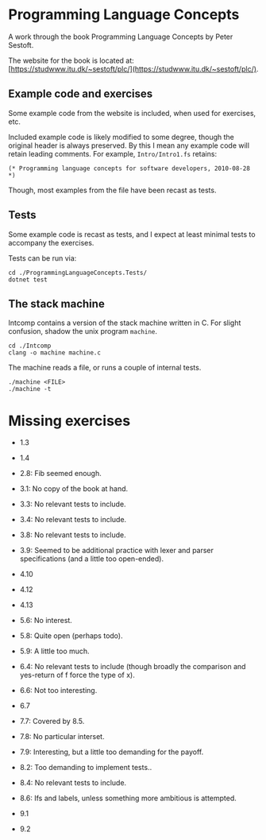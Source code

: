 # Programming Language Concepts

A work through the book Programming Language Concepts by Peter Sestoft.

The website for the book is located at: [https://studwww.itu.dk/~sestoft/plc/](https://studwww.itu.dk/~sestoft/plc/).

## Example code and exercises

Some example code from the website is included, when used for exercises, etc.

Included example code is likely modified to some degree, though the original header is always preserved.
By this I mean any example code will retain leading comments.
For example, `Intro/Intro1.fs` retains:

``` f#
(* Programming language concepts for software developers, 2010-08-28 *)
```

Though, most examples from the file have been recast as tests.

## Tests

Some example code is recast as tests, and I expect at least minimal tests to accompany the exercises.

Tests can be run via:

``` shell
cd ./ProgrammingLanguageConcepts.Tests/
dotnet test
```

## The stack machine

Intcomp contains a version of the stack machine written in C.
For slight confusion, shadow the unix program `machine`.

``` shell
cd ./Intcomp
clang -o machine machine.c
```

The machine reads a file, or runs a couple of internal tests.

``` shell
./machine <FILE>
./machine -t
```

# Missing exercises 

- 1.3
- 1.4

- 2.8: Fib seemed enough.

- 3.1: No copy of the book at hand.
- 3.3: No relevant tests to include.
- 3.4: No relevant tests to include.
- 3.8: No relevant tests to include.
- 3.9: Seemed to be additional practice with lexer and parser specifications (and a little too open-ended).

- 4.10
- 4.12
- 4.13

- 5.6: No interest.
- 5.8: Quite open (perhaps todo).
- 5.9: A little too much.

- 6.4: No relevant tests to include (though broadly the comparison and yes-return of f force the type of x).
- 6.6: Not too interesting.
- 6.7

- 7.7: Covered by 8.5.
- 7.8: No particular interset.
- 7.9: Interesting, but a little too demanding for the payoff.

- 8.2: Too demanding to implement tests..
- 8.4: No relevant tests to include.
- 8.6: Ifs and labels, unless something more ambitious is attempted.

- 9.1
- 9.2
